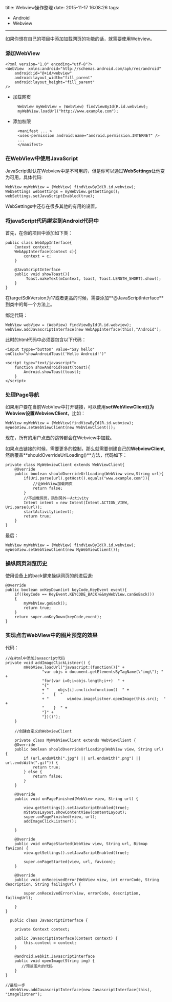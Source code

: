 title: Webview操作整理
date: 2015-11-17 16:08:26
tags:
- Android
- Webview

---
如果你想在自己的项目中添加加载网页的功能的话，就需要使用Webview。

### 添加WebView

	<?xml version="1.0" encoding="utf-8"?>
	<WebView  xmlns:android="http://schemas.android.com/apk/res/android"
	    android:id="@+id/webview"
	    android:layout_width="fill_parent"
	    android:layout_height="fill_parent"
	/>
	
- 加载网页

		WebView myWebView = (WebView) findViewById(R.id.webview);
		myWebView.loadUrl("http://www.example.com");
		
- 添加权限

		<manifest ... >
	    <uses-permission android:name="android.permission.INTERNET" />
	    ...
		</manifest>
		
### 在WebView中使用JavaScript

JavaScript默认在Webview中是不可用的，但是你可以通过**WebSettings**让他变为可用，具体代码:

	WebView myWebView = (WebView) findViewById(R.id.webview);
	WebSettings webSettings = myWebView.getSettings();
	webSettings.setJavaScriptEnabled(true);
	
WebSettings中还存在很多其他的有用的设置。

### 将javaScript代码绑定到Android代码中

首先，在你的项目中添加如下类：

	public class WebAppInterface{
		Context context;
		WebAppInterface(Context c){
			context = c;
		}
		
		@JavaScriptInterface
		public void showToast(){
			 Toast.makeText(mContext, toast, Toast.LENGTH_SHORT).show();
		}
	}
	
在targetSdkVersion为17或者更高的时候，需要添加**@JavaScriptInterface**到类中的每一个方法上。

绑定代码：

	WebView webView = (WebView) findViewById(R.id.webview);
	webView.addJavascriptInterface(new WebAppInterface(this),"Android");
	
此时的html代码中必须要包含以下代码：

	<input typpe="button" value="Say hello" onClick="showAndroidToast('Hello Android!')"

	<script type="text/javascript">
		function showAndroidToast(toast){
			Android.showToast(toast);
		}
	</script>
	
### 处理Page导航

如果用户要在当前WebView中打开链接，可以使用**setWebViewClient()**为Webview设置**WebviewClient**，比如：

	WebView myWebView = (WebView)findViewById(R.id.webview);
	myWebView.setWebViewClient(new WebViewClient());

现在，所有的用户点击的跳转都会在Webview中加载。

如果点击链接的时候，需要更多的控制，那么就需要创建自己的**WebviewClient**,然后覆盖**shouldOverrideUrlLoading()**方法，代码如下：

	private class MyWebviewClient extends WebViewClient{
		@Override
		public boolean shouldOverrideUrlLoading(WebView view,String url){
			if(Uri.parse(url).getHost().equals("www.example.com")){
				//让WebView加载网页
				return false;
			}
			//不加载网页，跳到另外一Activity
			Intent intent = new Intent(Intent.ACTION_VIEW, Uri.parse(url));
	        startActivity(intent);
	        return true;
		}
	}
	
最后：

	WebView myWebView = (WebView) findViewById(R.id.webview);
	myWebView.setWebViewClient(new MyWebViewClient());
	
### 操纵网页浏览历史

使用设备上的back健来操纵网页的前进后退:

	@Override
	public boolean onKeyDown(int keyCode,KeyEvent event){
		if((keyCode == KeyEvent.KEYCODE_BACK)&&myWebView.canGoBack())
		{
			myWebView.goBack();
			return true;
		}
		return super.onKeyDown(keyCode,event);
	}

### 实现点击WebView中的图片预览的效果

代码：

	//在Html中添加Javascript代码
	private void addImageClickListner() {
	        mWebView.loadUrl("javascript:(function(){" +
	                "var objs = document.getElementsByTagName(\"img\"); " +
	                "for(var i=0;i<objs.length;i++)  " +
	                "{"
	                + "    objs[i].onclick=function()  " +
	                "    {  "
	                + "        window.imagelistner.openImage(this.src);  " +
	                "    }  " +
	                "}" +
	                "})()");
	    }
	    
	    //创建自定义的WebviewClient
	    
	    private class MyWebViewClient extends WebViewClient {
        @Override
        public boolean shouldOverrideUrlLoading(WebView view, String url) {
            if (url.endsWith(".jpg") || url.endsWith(".png") || url.endsWith(".gif")) {
                return true;
            } else {
                return false;
            }
        }

        @Override
        public void onPageFinished(WebView view, String url) {

            view.getSettings().setJavaScriptEnabled(true);
            mStatusLayout.showContentView(contentLayout);
            super.onPageFinished(view, url);
            addImageClickListner();

        }

        @Override
        public void onPageStarted(WebView view, String url, Bitmap favicon) {
            view.getSettings().setJavaScriptEnabled(true);

            super.onPageStarted(view, url, favicon);
        }

        @Override
        public void onReceivedError(WebView view, int errorCode, String description, String failingUrl) {

            super.onReceivedError(view, errorCode, description, failingUrl);

        }
    }
    
      public class JavascriptInterface {

        private Context context;

        public JavascriptInterface(Context context) {
            this.context = context;
        }

        @android.webkit.JavascriptInterface
        public void openImage(String img) {
           //预览图片的代码
        }
    }
    
    //最后一步
      mWebView.addJavascriptInterface(new JavascriptInterface(this), "imagelistner");